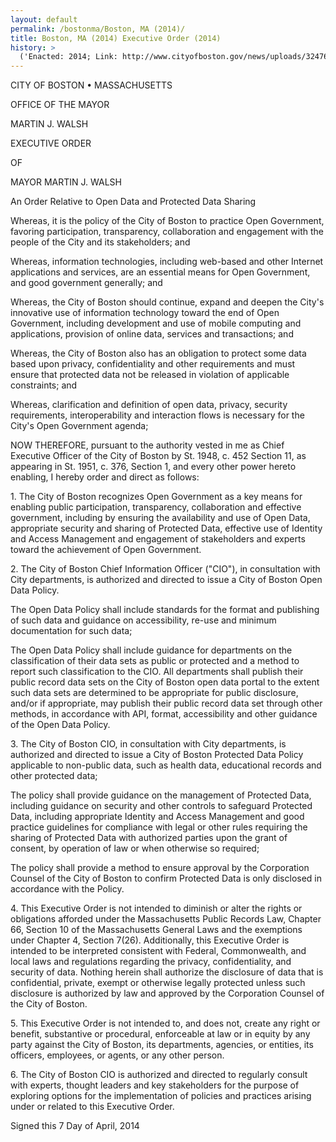 ```yaml
---
layout: default
permalink: /bostonma/Boston, MA (2014)/
title: Boston, MA (2014) Executive Order (2014)
history: >
  ('Enacted: 2014; Link: http://www.cityofboston.gov/news/uploads/32476_53_8_5.pdf // http://www.cityofboston.gov/news/default.aspx?id=6589; Means: Executive Order',)
---
```


<p>CITY OF BOSTON • MASSACHUSETTS</p> <p>OFFICE OF THE MAYOR</p> <p>MARTIN J. WALSH</p> <p>EXECUTIVE ORDER</p> <p>OF</p> <p>MAYOR MARTIN J. WALSH</p> <p>An Order Relative to Open Data and Protected Data Sharing</p> <p>Whereas, it is the policy of the City of Boston to practice Open Government, favoring participation, transparency, collaboration and engagement with the people of the City and its stakeholders; and</p> <p>Whereas, information technologies, including web-based and other Internet applications and services, are an essential means for Open Government, and good government generally; and</p> <p>Whereas, the City of Boston should continue, expand and deepen the City's innovative use of information technology toward the end of Open Government, including development and use of mobile computing and applications, provision of online data, services and transactions; and</p> <p>Whereas, the City of Boston also has an obligation to protect some data based upon privacy, confidentiality and other requirements and must ensure that protected data not be released in violation of applicable constraints; and</p> <p>Whereas, clarification and definition of open data, privacy, security requirements, interoperability and interaction flows is necessary for the City's Open Government agenda;</p> <p>NOW THEREFORE, pursuant to the authority vested in me as Chief Executive Officer of the City of Boston by St. 1948, c. 452 Section 11, as appearing in St. 1951, c. 376, Section 1, and every other power hereto enabling, I hereby order and direct as follows:</p> <p>1. The City of Boston recognizes Open Government as a key means for enabling public participation, transparency, collaboration and effective government, including by ensuring the availability and use of Open Data, appropriate security and sharing of Protected Data, effective use of Identity and Access Management and engagement of stakeholders and experts toward the achievement of Open Government.</p> <p>2. The City of Boston Chief Information Officer ("CIO"), in consultation with City departments, is authorized and directed to issue a City of Boston Open Data Policy.</p> <p>The Open Data Policy shall include standards for the format and publishing of such data and guidance on accessibility, re-use and minimum documentation for such data;</p> <p>The Open Data Policy shall include guidance for departments on the classification of their data sets as public or protected and a method to report such classification to the CIO. All departments shall publish their public record data sets on the City of Boston open data portal to the extent such data sets are determined to be appropriate for public disclosure, and/or if appropriate, may publish their public record data set through other methods, in accordance with API, format, accessibility and other guidance of the Open Data Policy.</p> <p>3. The City of Boston CIO, in consultation with City departments, is authorized and directed to issue a City of Boston Protected Data Policy applicable to non-public data, such as health data, educational records and other protected data;</p> <p>The policy shall provide guidance on the management of Protected Data, including guidance on security and other controls to safeguard Protected Data, including appropriate Identity and Access Management and good practice guidelines for compliance with legal or other rules requiring the sharing of Protected Data with authorized parties upon the grant of consent, by operation of law or when otherwise so required;</p> <p>The policy shall provide a method to ensure approval by the Corporation Counsel of the City of Boston to confirm Protected Data is only disclosed in accordance with the Policy.</p> <p>4. This Executive Order is not intended to diminish or alter the rights or obligations afforded under the Massachusetts Public Records Law, Chapter 66, Section 10 of the Massachusetts General Laws and the exemptions under Chapter 4, Section 7(26). Additionally, this Executive Order is intended to be interpreted consistent with Federal, Commonwealth, and local laws and regulations regarding the privacy, confidentiality, and security of data. Nothing herein shall authorize the disclosure of data that is confidential, private, exempt or otherwise legally protected unless such disclosure is authorized by law and approved by the Corporation Counsel of the City of Boston.</p> <p>5.   This Executive Order is not intended to, and does not, create any right or benefit, substantive or procedural, enforceable at law or in equity by any party against the City of Boston, its departments, agencies, or entities, its officers, employees, or agents, or any other person.</p> <p>6.   The City of Boston CIO is authorized and directed to regularly consult with experts, thought leaders and key stakeholders for the purpose of exploring options for the implementation of policies and practices arising under or related to this Executive Order.</p> <p>Signed this 7 Day of April, 2014</p> <p/>